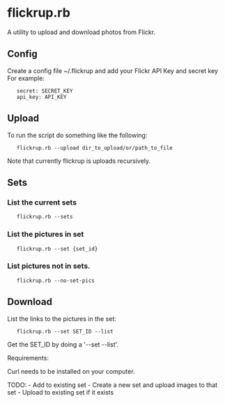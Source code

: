 # flickrup.rb 
A utility to upload and download photos from Flickr.

## Config
Create a config file ~/.flickrup and add your Flickr API Key and secret key
For example:

``` 
   secret: SECRET_KEY
   api_key: API_KEY
```
 
## Upload
To run the script do something like the following:

```
   flickrup.rb --upload dir_to_upload/or/path_to_file
```

Note that currently flickrup is uploads recursively.

## Sets

### List the current sets

```
   flickrup.rb --sets
```

### List the pictures in set

```
   flickrup.rb --set {set_id}
```

### List pictures not in sets.

```
   flickrup.rb --no-set-pics
```

## Download

List the links to the pictures in the set:
```
   flickrup.rb --set SET_ID --list
```

Get the SET_ID by doing a '--set --list'.

Requirements:

Curl needs to be installed on your computer.

TODO:
    - Add to existing set
    - Create a new set and upload images to that set
    - Upload to existing set if it exists
